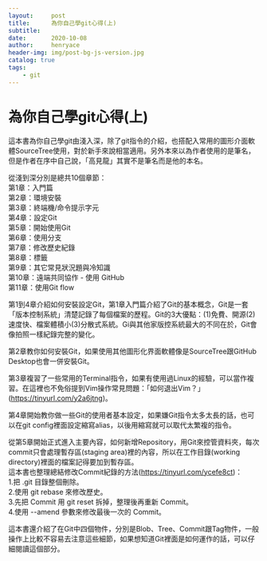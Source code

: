 ```yaml
---
layout:     post
title:      為你自己學git心得(上)
subtitle:   
date:       2020-10-08
author:     henryace
header-img: img/post-bg-js-version.jpg
catalog: true
tags:
    - git
---
```

# 為你自己學git心得(上)

這本書為你自己學git由淺入深，除了git指令的介紹，也搭配入常用的圖形介面軟體SourceTree使用，對於新手來說相當適用。另外本來以為作者使用的是筆名，但是作者在序中自己說，「高見龍」其實不是筆名而是他的本名。

從淺到深分別是總共10個章節：<br>
第1章：入門篇<br>
第2章：環境安裝<br>
第3章：終端機/命令提示字元<br>
第4章：設定Git<br>
第5章：開始使用Git<br>
第6章：使用分支<br>
第7章：修改歷史紀錄<br>
第8章：標籤<br>
第9章：其它常見狀況題與冷知識<br>
第10章：遠端共同協作 - 使用 GitHub<br>
第11章：使用Git flow<br>

第1到4章介紹如何安裝設定Git，第1章入門篇介紹了Git的基本概念，Git是一套「版本控制系統」清楚記錄了每個檔案的歷程。Git的3大優點：(1)免費、開源(2)速度快、檔案體積小(3)分散式系統。Gi與其他家版控系統最大的不同在於，Git會像拍照一樣紀錄完整的變化。

第2章教你如何安裝Git，如果使用其他圖形化界面軟體像是SourceTree跟GitHub Desktop也會一併安裝Git。

第3章複習了一些常用的Terminal指令，如果有使用過Linux的經驗，可以當作複習。在這裡也不免俗提到Vim操作常見問題：「如何退出Vim？」(https://tinyurl.com/y2a6jtng)。

第4章開始教你做一些Git的使用者基本設定，如果嫌Git指令太多太長的話，也可以在git config裡面設定縮寫alias，以後用縮寫就可以取代太繁複的指令。

從第5章開始正式進入主要內容，如何新增Repository，用Git來控管資料夾，每次commit只會處理暫存區(staging area)裡的內容，所以在工作目錄(working directory)裡面的檔案記得要加到暫存區。
<br>這本書也整理總結修改Commit紀錄的方法(https://tinyurl.com/ycefe8ct)：<br>
1.把 .git 目錄整個刪除。<br>
2.使用 git rebase 來修改歷史。<br>
3.先把 Commit 用 git reset 拆掉，整理後再重新 Commit。<br>
4.使用 --amend 參數來修改最後一次的 Commit。<br>

這本書還介紹了在Git中四個物件，分別是Blob、Tree、Commit跟Tag物件，一般操作上比較不容易去注意這些細節，如果想知道Git裡面是如何運作的話，可以仔細閱讀這個部分。

